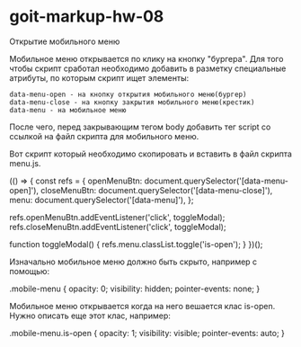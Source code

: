 # goit-markup-hw-08

Открытие мобильного меню

Мобильное меню открывается по клику на кнопку "бургера". Для того чтобы скрипт сработал необходимо добавить в разметку специальные атрибуты, по которым скрипт ищет элементы:

    data-menu-open - на кнопку открытия мобильного меню(бургер)
    data-menu-close - на кнопку закрытия мобильного меню(крестик)
    data-menu - на мобильное меню

После чего, перед закрывающим тегом body добавить тег script со ссылкой на файл скрипта для мобильного меню.

<body>
  <!-- Ставим перед закрывающим тегом body -->
  <script src="./js/menu.js"></script>
</body>

Вот скрипт который необходимо скопировать и вставить в файл скрипта menu.js.

(() => {
const refs = {
openMenuBtn: document.querySelector('[data-menu-open]'),
closeMenuBtn: document.querySelector('[data-menu-close]'),
menu: document.querySelector('[data-menu]'),
};

refs.openMenuBtn.addEventListener('click', toggleModal);
refs.closeMenuBtn.addEventListener('click', toggleModal);

function toggleModal() {
refs.menu.classList.toggle('is-open');
}
})();

Изначально мобильное меню должно быть скрыто, например с помощью:

.mobile-menu {
opacity: 0;
visibility: hidden;
pointer-events: none;
}

Мобильное меню открывается когда на него вешается клас is-open. Нужно описать еще этот клас, например:

.mobile-menu.is-open {
opacity: 1;
visibility: visible;
pointer-events: auto;
}
